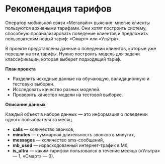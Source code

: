 # Рекомендация тарифов
Оператор мобильной связи «Мегалайн» выяснил: многие клиенты пользуются архивными тарифами. Они хотят построить систему, способную проанализировать поведение клиентов и предложить пользователям новый тариф: «Смарт» или «Ультра».

В проекте представлены данные о поведении клиентов, которые уже перешли на эти тарифы. Нужно построить модель для задачи классификации, которая выберет подходящий тариф.

**План проекта**

- Разделить исходные данные на обучающую, валидационную и тестовую выборки.
- Исследовать качество разных моделей.
- Проверить качество модели на тестовой выборке.

**Описание данных**

Каждый объект в наборе данных — это информация о поведении одного пользователя за месяц.

- **сalls** — количество звонков,
- **minutes** — суммарная длительность звонков в минутах,
- **messages** — количество sms-сообщений,
- **mb_used** — израсходованный интернет-трафик в Мб,
- **is_ultra** — каким тарифом пользовался в течение месяца («Ультра» — 1, «Смарт» — 0).
